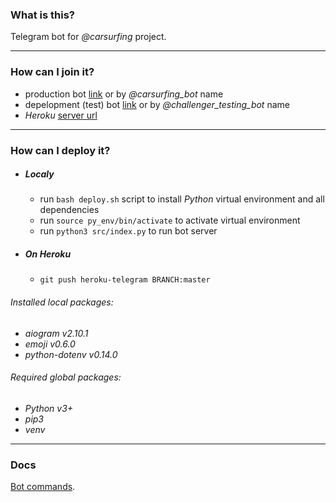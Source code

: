 ### What is this?   

Telegram bot for *@carsurfing* project.

***

### How can I join it?

 - production bot [link](t.me/carsurfing_bot) or by *@carsurfing_bot* name
 - depelopment (test) bot [link](t.me/challenger_testing_bot) or by *@challenger_testing_bot* name
  - *Heroku* [server url](https://challenger-telegram.herokuapp.com/)

***

### How can I deploy it?

 * ##### Localy

    - run `bash deploy.sh` script to install *Python* virtual environment and all dependencies
    - run `source py_env/bin/activate` to activate virtual environment
    - run `python3 src/index.py` to run bot server

 * ##### On *Heroku*

    - `git push heroku-telegram BRANCH:master`

###### Installed local packages:

 * *aiogram v2.10.1*
 * *emoji v0.6.0*
 * *python-dotenv v0.14.0*

###### Required global packages:

 * *Python v3+*
 * *pip3*
 * *venv*
    
***

### Docs

[Bot commands](./BOT_COMMANDS.md).
